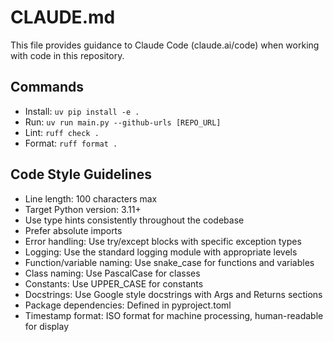 # CLAUDE.md

This file provides guidance to Claude Code (claude.ai/code) when working with code in this repository.

## Commands

- Install: `uv pip install -e .`
- Run: `uv run main.py --github-urls [REPO_URL]`
- Lint: `ruff check .`
- Format: `ruff format .`

## Code Style Guidelines

- Line length: 100 characters max
- Target Python version: 3.11+
- Use type hints consistently throughout the codebase
- Prefer absolute imports
- Error handling: Use try/except blocks with specific exception types
- Logging: Use the standard logging module with appropriate levels
- Function/variable naming: Use snake_case for functions and variables
- Class naming: Use PascalCase for classes
- Constants: Use UPPER_CASE for constants
- Docstrings: Use Google style docstrings with Args and Returns sections
- Package dependencies: Defined in pyproject.toml
- Timestamp format: ISO format for machine processing, human-readable for display